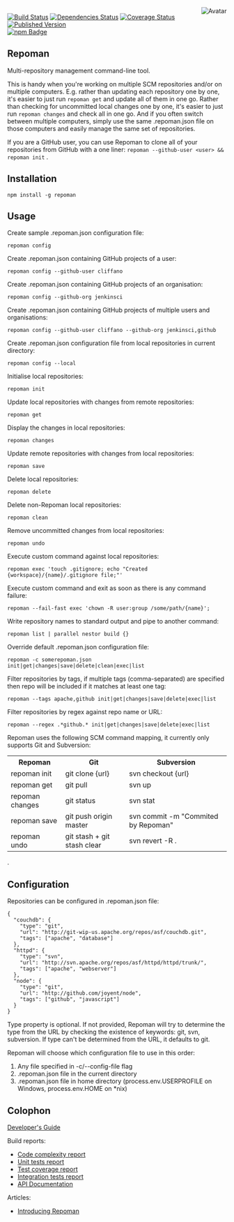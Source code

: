 <img align="right" src="https://raw.github.com/cliffano/repoman/master/avatar.jpg" alt="Avatar"/>

[![Build Status](https://secure.travis-ci.org/cliffano/repoman.png?branch=master)](http://travis-ci.org/cliffano/repoman)
[![Dependencies Status](https://david-dm.org/cliffano/repoman.png)](http://david-dm.org/cliffano/repoman)
[![Coverage Status](https://coveralls.io/repos/cliffano/repoman/badge.png?branch=master)](https://coveralls.io/r/cliffano/repoman?branch=master)
[![Published Version](https://badge.fury.io/js/repoman.png)](http://badge.fury.io/js/repoman)
<br/>
[![npm Badge](https://nodei.co/npm/repoman.png)](http://npmjs.org/package/repoman)

Repoman
-------

Multi-repository management command-line tool.

This is handy when you're working on multiple SCM repositories and/or on multiple computers.
E.g. rather than updating each repository one by one, it's easier to just run `repoman get` and update all of them in one go. Rather than checking for uncommitted local changes one by one, it's easier to just run `repoman changes` and check all in one go.
And if you often switch between multiple computers, simply use the same .repoman.json file on those computers and easily manage the same set of repositories.

If you are a GitHub user, you can use Repoman to clone all of your repositories from GitHub with a one liner: `repoman --github-user <user> && repoman init` .

Installation
------------

    npm install -g repoman

Usage
-----

Create sample .repoman.json configuration file:

    repoman config

Create .repoman.json containing GitHub projects of a user:

    repoman config --github-user cliffano

Create .repoman.json containing GitHub projects of an organisation:

    repoman config --github-org jenkinsci

Create .repoman.json containing GitHub projects of multiple users and organisations:

    repoman config --github-user cliffano --github-org jenkinsci,github

Create .repoman.json configuration file from local repositories in current directory:

    repoman config --local

Initialise local repositories:

    repoman init

Update local repositories with changes from remote repositories:

    repoman get

Display the changes in local repositories:

    repoman changes

Update remote repositories with changes from local repositories:

    repoman save

Delete local repositories:

    repoman delete

Delete non-Repoman local repositories:

    repoman clean

Remove uncommitted changes from local repositories:

    repoman undo

Execute custom command against local repositories:

    repoman exec 'touch .gitignore; echo "Created {workspace}/{name}/.gitignore file;"'

Execute custom command and exit as soon as there is any command failure:

    repoman --fail-fast exec 'chown -R user:group /some/path/{name}';

Write repository names to standard output and pipe to another command:

    repoman list | parallel nestor build {}

Override default .repoman.json configuration file:

    repoman -c somerepoman.json init|get|changes|save|delete|clean|exec|list

Filter repositories by tags, if multiple tags (comma-separated) are specified then repo will be included if it matches at least one tag:

    repoman --tags apache,github init|get|changes|save|delete|exec|list

Filter repositories by regex against repo name or URL:

    repoman --regex .*github.* init|get|changes|save|delete|exec|list

Repoman uses the following SCM command mapping, it currently only supports Git and Subversion:

<table>
  <tr>
    <th>Repoman</th>
    <th>Git</th>
    <th>Subversion</th>
  </tr>
  <tr>
    <td>repoman init</td>
    <td>git clone {url}</td>
    <td>svn checkout {url}</td>
  </tr>
  <tr>
    <td>repoman get</td>
    <td>git pull</td>
    <td>svn up</td>
  </tr>
  <tr>
    <td>repoman changes</td>
    <td>git status</td>
    <td>svn stat</td>
  </tr>
  <tr>
    <td>repoman save</td>
    <td>git push origin master</td>
    <td>svn commit -m "Commited by Repoman"</td>
  </tr>
  <tr>
    <td>repoman undo</td>
    <td>git stash + git stash clear</td>
    <td>svn revert -R .</td>
  </tr>
</table>
.

Configuration
-------------

Repositories can be configured in .repoman.json file:

    {
      "couchdb": {
        "type": "git",
        "url": "http://git-wip-us.apache.org/repos/asf/couchdb.git",
        "tags": ["apache", "database"]
      },
      "httpd": {
        "type": "svn",
        "url": "http://svn.apache.org/repos/asf/httpd/httpd/trunk/",
        "tags": ["apache", "webserver"]
      },
      "node": {
        "type": "git",
        "url": "http://github.com/joyent/node",
        "tags": ["github", "javascript"]
      }
    }

Type property is optional. If not provided, Repoman will try to determine the type from the URL by checking the existence of keywords: git, svn, subversion. If type can't be determined from the URL, it defaults to git.

Repoman will choose which configuration file to use in this order:

1. Any file specified in -c/--config-file flag
2. .repoman.json file in the current directory
3. .repoman.json file in home directory (process.env.USERPROFILE on Windows, process.env.HOME on *nix)

Colophon
--------

[Developer's Guide](http://cliffano.github.io/developers_guide.html#nodejs)

Build reports:

* [Code complexity report](http://cliffano.github.io/repoman/bob/complexity/plato/index.html)
* [Unit tests report](http://cliffano.github.io/repoman/bob/test/buster.out)
* [Test coverage report](http://cliffano.github.io/repoman/bob/coverage/buster-istanbul/lcov-report/lib/index.html)
* [Integration tests report](http://cliffano.github.io/repoman/bob/test-integration/cmdt.out)
* [API Documentation](http://cliffano.github.io/repoman/bob/doc/dox-foundation/index.html)

Articles:

* [Introducing Repoman](http://blog.cliffano.com/2013/05/26/introducing-repoman/)
